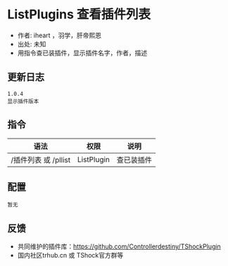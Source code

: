# ListPlugins 查看插件列表

- 作者: iheart ，羽学，肝帝熙恩
- 出处: 未知
- 用指令查已装插件，显示插件名字，作者，描述

## 更新日志

```
1.0.4
显示插件版本
```

## 指令

| 语法           |        权限         |   说明   |
| -------------- | :-----------------: | :------: |
| /插件列表 或 /pllist |  ListPlugin  | 查已装插件|

## 配置
```
暂无
```

## 反馈
- 共同维护的插件库：https://github.com/Controllerdestiny/TShockPlugin
- 国内社区trhub.cn 或 TShock官方群等
